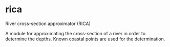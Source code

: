 # rica

River cross-section approximator (RICA)

A module for approximating the cross-section of a river in order to determine the depths. Known coastal points are used for the determination. 